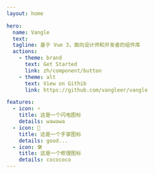 ```yaml
---
layout: home

hero:
  name: Vangle
  text:
  tagline: 基于 Vue 3，面向设计师和开发者的组件库
  actions:
    - theme: brand
      text: Get Started
      link: zh/component/button
    - theme: alt
      text: View on Githib
      link: https://github.com/vangleer/vangle

features:
  - icon: ⚡️
    title: 这是一个闪电图标
    details: wawawa
  - icon: 🖖
    title: 这是一个手掌图标
    details: good...
  - icon: 🛠️
    title: 这是一个修理图标
    details: cocococo
---
```

